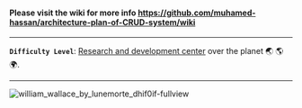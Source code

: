 #### Please visit the wiki for more info https://github.com/muhamed-hassan/architecture-plan-of-CRUD-system/wiki

***

**`Difficulty Level`**: [Research and development center](https://en.wikipedia.org/wiki/Research_and_development) over the planet 🌏 🌎 🌍.

***

![william_wallace_by_lunemorte_dhif0if-fullview](https://github.com/muhamed-hassan/architecture-plan-of-CRUD-system/assets/17825804/b7e2efc1-ef3e-4b8b-a6ae-3f096e4199b8)
